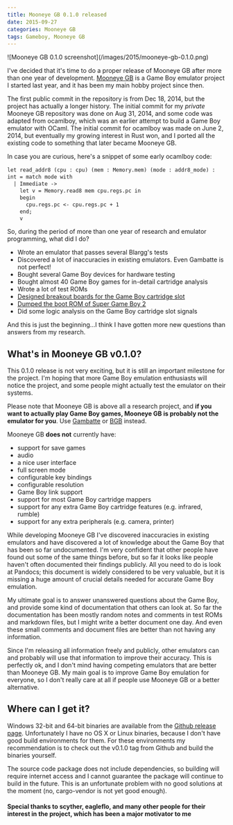 ```yaml
---
title: Mooneye GB 0.1.0 released
date: 2015-09-27
categories: Mooneye GB
tags: Gameboy, Mooneye GB
---
```


<p class="text-center">
![Mooneye GB 0.1.0 screenshot](/images/2015/mooneye-gb-0.1.0.png)
</p>

I've decided that it's time to do a proper release of Mooneye GB after more than one year of
development. [Mooneye GB](https://github.com/Gekkio/mooneye-gb) is a Game Boy emulator project I
started last year, and it has been my main hobby project since then.

The first public commit in the repository is from Dec 18, 2014, but the project has actually a
longer history. The initial commit for my *private* Mooneye GB repository was done on Aug 31, 2014,
and some code was adapted from ocamlboy, which was an earlier attempt to build a Game Boy emulator
with OCaml. The initial commit for ocamlboy was made on June 2, 2014, but eventually my growing
interest in Rust won, and I ported all the existing code to something that later became Mooneye GB.

In case you are curious, here's a snippet of some early ocamlboy code:

```
let read_addr8 (cpu : cpu) (mem : Memory.mem) (mode : addr8_mode) : int = match mode with
  | Immediate ->
    let v = Memory.read8 mem cpu.regs.pc in
    begin
      cpu.regs.pc <- cpu.regs.pc + 1
    end;
    v
```

So, during the period of more than one year of research and emulator programming, what did I do?

* Wrote an emulator that passes several Blargg's tests
* Discovered a lot of inaccuracies in existing emulators. Even Gambatte is not perfect!
* Bought several Game Boy devices for hardware testing
* Bought almost 40 Game Boy games for in-detail cartridge analysis
* Wrote a lot of test ROMs
* [Designed breakout boards for the Game Boy cartridge slot](https://github.com/Gekkio/gb-hardware)
* [Dumped the boot ROM of Super Game Boy 2](/blog/2015-09-13-dumping-the-super-game-boy-2-boot-rom.html)
* Did some logic analysis on the Game Boy cartridge slot signals

And this is just the beginning...I think I have gotten more new questions than answers from my
research.

## What's in Mooneye GB v0.1.0?

This 0.1.0 release is not very exciting, but it is still an important milestone for the project. I'm
hoping that more Game Boy emulation enthusiasts will notice the project, and some people might
actually test the emulator on their systems.

Please note that Mooneye GB is above all a research project, and **if you want to actually play Game
Boy games, Mooneye GB is probably not the emulator for you**. Use
[Gambatte](https://github.com/sinamas/gambatte) or [BGB](http://bgb.bircd.org/) instead.

Mooneye GB **does not** currently have:

* support for save games
* audio
* a nice user interface
* full screen mode
* configurable key bindings
* configurable resolution
* Game Boy link support
* support for most Game Boy cartridge mappers
* support for any extra Game Boy cartridge features (e.g. infrared, rumble)
* support for any extra peripherals (e.g. camera, printer)

While developing Mooneye GB I've discovered inaccuracies in existing emulators and have discovered a
lot of knowledge about the Game Boy that has been so far undocumented. I'm very confident that other
people have found out some of the same things before, but so far it looks like people haven't often
documented their findings publicly. All you need to do is look at Pandocs; this document is widely
considered to be very valuable, but it is missing a huge amount of crucial details needed for
accurate Game Boy emulation.

My ultimate goal is to answer unanswered questions about the Game Boy, and provide some kind of
documentation that others can look at. So far the documentation has been mostly random notes and
comments in test ROMs and markdown files, but I might write a better document one day. And even
these small comments and document files are better than not having any information.

Since I'm releasing all information freely and publicly, other emulators can and probably will use
that information to improve their accuracy. This is perfectly ok, and I don't mind having competing
emulators that are better than Mooneye GB. My main goal is to improve Game Boy emulation for
everyone, so I don't really care at all if people use Mooneye GB or a better alternative.

## Where can I get it?

Windows 32-bit and 64-bit binaries are available from the [Github release page](https://github.com/Gekkio/mooneye-gb/releases/tag/v0.1.0).
Unfortunately I have no OS X or Linux binaries, because I don't have good build environments for them.
For these environments my recommendation is to check out the v0.1.0 tag from Github and build the
binaries yourself.

The source code package does not include dependencies, so building will require internet access and
I cannot guarantee the package will continue to build in the future. This is an unfortunate problem
with no good solutions at the moment (no, cargo-vendor is not yet good enough).

#### Special thanks to scyther, eagleflo, and many other people for their interest in the project, which has been a major motivator to me
